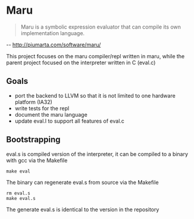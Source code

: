 # Maru

> Maru is a symbolic expression evaluator that can compile its own implementation language.

-- http://piumarta.com/software/maru/

This project focuses on the maru compiler/repl written in maru, while the parent project focused on the interpreter written in C (eval.c)

## Goals
* port the backend to LLVM so that it is not limited to one hardware platform (IA32)
* write tests for the repl
* document the maru language
* update eval.l to support all features of eval.c

## Bootstrapping
eval.s is compiled version of the interpreter, it can be compiled to a binary with gcc via the Makefile

`make eval`

The binary can regenerate eval.s from source via the Makefile

```
rm eval.s
make eval.s
```

The generate eval.s is identical to the version in the repository


